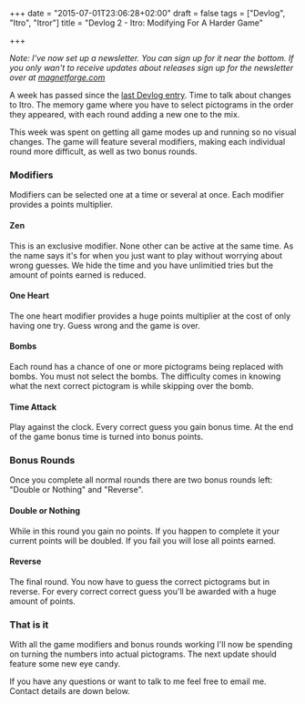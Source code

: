 +++
date = "2015-07-01T23:06:28+02:00"
draft = false
tags = ["Devlog", "Itro", "Itror"]
title = "Devlog 2 - Itro: Modifying For A Harder Game"

+++

*Note: I've now set up a newsletter. You can sign up for it near the bottom. If you only wan't to receive updates about releases sign up for the newsletter over at [magnetforge.com](https://magnetforge.com)*

A week has passed since the [last Devlog entry](https://www.markusbodner.com/2015/06/24/devlog-1---itro-in-the-right-order/). Time to talk about changes to Itro. The memory game where you have to select pictograms in the order they appeared, with each round adding a new one to the mix.

This week was spent on getting all game modes up and running so no visual changes.
The game will feature several modifiers, making each individual round more difficult, as well as two bonus rounds.

### Modifiers
Modifiers can be selected one at a time or several at once. Each modifier provides a points multiplier.

####	 Zen
This is an exclusive modifier. None other can be active at the same time. As the name says it's for when you just want to play without worrying about wrong guesses. We hide the time and you have unlimitied tries but the amount of points earned is reduced.

#### One Heart
The one heart modifier provides a huge points multiplier at the cost of only having one try. Guess wrong and the game is over.

#### Bombs
Each round has a chance of one or more pictograms being replaced with bombs. You must not select the bombs. The difficulty comes in knowing what the next correct pictogram is while skipping over the bomb.

#### Time Attack
Play against the clock. Every correct guess you gain bonus time. At the end of the game bonus time is turned into bonus points.


### Bonus Rounds
Once you complete all normal rounds there are two bonus rounds left: "Double or Nothing" and "Reverse".

#### Double or Nothing
While in this round you gain no points. If you happen to complete it your current points will be doubled. If you fail you will lose all points earned.

#### Reverse
The final round. You now have to guess the correct pictograms but in reverse. For every correct correct guess you'll be awarded with a huge amount of points.


### That is it
With all the game modifiers and bonus rounds working I'll now be spending on turning the numbers into actual pictograms. The next update should feature some new eye candy.


If you have any questions or want to talk to me feel free to email me. Contact details are down below.
